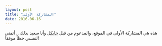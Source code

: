 ```yaml
---
layout: post
title: "المشاركة الأولى"
date: 2016-06-16
---
```


هذه هي المشاركة الأولى في الموقع، والمدعوم من قبل [جايكل](http://jekyllrb.com) وأنا سعيد بذلك .. أتمنى لنفسي حظاً موفقاً!